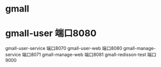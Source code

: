 # gmall
# gmall-user 端口8080
gmall-user-service 端口8070
gmall-user-web 端口8080
gmall-manage-service 端口8071
gmall-manage-web 端口8081
gmall-redisson-test 端口9000